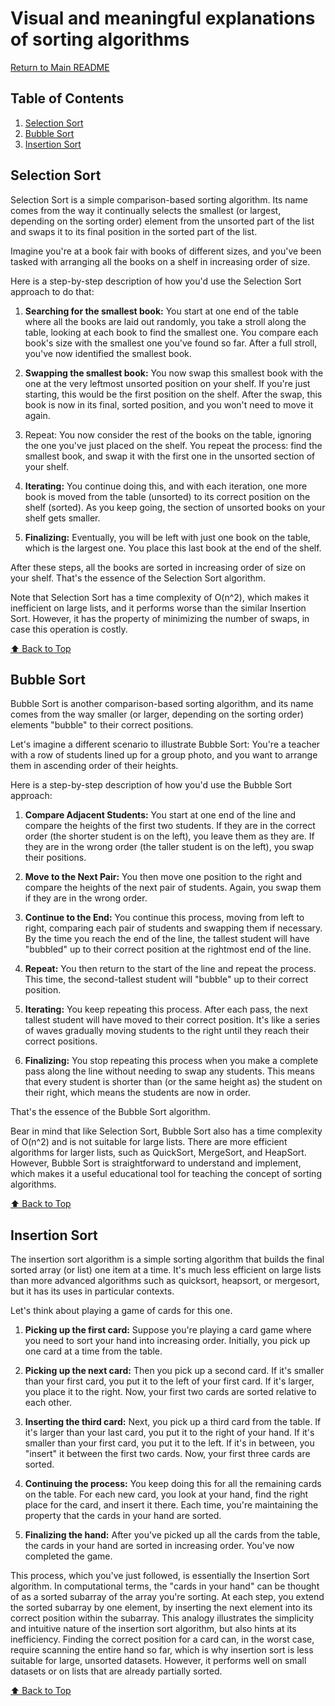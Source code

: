 # Visual and meaningful explanations of sorting algorithms

[Return to Main README](../../../README.md)

## Table of Contents

1. [Selection Sort](#selection-sort)
2. [Bubble Sort](#bubble-sort)
3. [Insertion Sort](#insertion-sort)

## Selection Sort

Selection Sort is a simple comparison-based sorting algorithm. Its name comes from the way it continually selects the smallest (or largest, depending on the sorting order) element from the unsorted part of the list and swaps it to its final position in the sorted part of the list.

Imagine you're at a book fair with books of different sizes, and you've been tasked with arranging all the books on a shelf in increasing order of size.

Here is a step-by-step description of how you'd use the Selection Sort approach to do that:

1. **Searching for the smallest book:** You start at one end of the table where all the books are laid out randomly, you take a stroll along the table, looking at each book to find the smallest one. You compare each book's size with the smallest one you've found so far. After a full stroll, you've now identified the smallest book.

2. **Swapping the smallest book:** You now swap this smallest book with the one at the very leftmost unsorted position on your shelf. If you're just starting, this would be the first position on the shelf. After the swap, this book is now in its final, sorted position, and you won't need to move it again.

3. Repeat: You now consider the rest of the books on the table, ignoring the one you've just placed on the shelf. You repeat the process: find the smallest book, and swap it with the first one in the unsorted section of your shelf.

4. **Iterating:** You continue doing this, and with each iteration, one more book is moved from the table (unsorted) to its correct position on the shelf (sorted). As you keep going, the section of unsorted books on your shelf gets smaller.

5. **Finalizing:** Eventually, you will be left with just one book on the table, which is the largest one. You place this last book at the end of the shelf.

After these steps, all the books are sorted in increasing order of size on your shelf. That's the essence of the Selection Sort algorithm.

Note that Selection Sort has a time complexity of O(n^2), which makes it inefficient on large lists, and it performs worse than the similar Insertion Sort. However, it has the property of minimizing the number of swaps, in case this operation is costly.

[⬆️ Back to Top](#visual-and-meaningful-explanations-of-sorting-algorithms)

## Bubble Sort

Bubble Sort is another comparison-based sorting algorithm, and its name comes from the way smaller (or larger, depending on the sorting order) elements "bubble" to their correct positions.

Let's imagine a different scenario to illustrate Bubble Sort: You're a teacher with a row of students lined up for a group photo, and you want to arrange them in ascending order of their heights.

Here is a step-by-step description of how you'd use the Bubble Sort approach:

1. **Compare Adjacent Students:** You start at one end of the line and compare the heights of the first two students. If they are in the correct order (the shorter student is on the left), you leave them as they are. If they are in the wrong order (the taller student is on the left), you swap their positions.

2. **Move to the Next Pair:** You then move one position to the right and compare the heights of the next pair of students. Again, you swap them if they are in the wrong order.

3. **Continue to the End:** You continue this process, moving from left to right, comparing each pair of students and swapping them if necessary. By the time you reach the end of the line, the tallest student will have "bubbled" up to their correct position at the rightmost end of the line.

4. **Repeat:** You then return to the start of the line and repeat the process. This time, the second-tallest student will "bubble" up to their correct position.

5. **Iterating:** You keep repeating this process. After each pass, the next tallest student will have moved to their correct position. It's like a series of waves gradually moving students to the right until they reach their correct positions.

6. **Finalizing:** You stop repeating this process when you make a complete pass along the line without needing to swap any students. This means that every student is shorter than (or the same height as) the student on their right, which means the students are now in order.

That's the essence of the Bubble Sort algorithm.

Bear in mind that like Selection Sort, Bubble Sort also has a time complexity of O(n^2) and is not suitable for large lists. There are more efficient algorithms for larger lists, such as QuickSort, MergeSort, and HeapSort. However, Bubble Sort is straightforward to understand and implement, which makes it a useful educational tool for teaching the concept of sorting algorithms.

[⬆️ Back to Top](#visual-and-meaningful-explanations-of-sorting-algorithms)

## Insertion Sort

The insertion sort algorithm is a simple sorting algorithm that builds the final sorted array (or list) one item at a time. It's much less efficient on large lists than more advanced algorithms such as quicksort, heapsort, or mergesort, but it has its uses in particular contexts.

Let's think about playing a game of cards for this one.

1. **Picking up the first card:** Suppose you're playing a card game where you need to sort your hand into increasing order. Initially, you pick up one card at a time from the table.

2. **Picking up the next card:** Then you pick up a second card. If it's smaller than your first card, you put it to the left of your first card. If it's larger, you place it to the right. Now, your first two cards are sorted relative to each other.

3. **Inserting the third card:** Next, you pick up a third card from the table. If it's larger than your last card, you put it to the right of your hand. If it's smaller than your first card, you put it to the left. If it's in between, you "insert" it between the first two cards. Now, your first three cards are sorted.

4. **Continuing the process:** You keep doing this for all the remaining cards on the table. For each new card, you look at your hand, find the right place for the card, and insert it there. Each time, you're maintaining the property that the cards in your hand are sorted.

5. **Finalizing the hand:** After you've picked up all the cards from the table, the cards in your hand are sorted in increasing order. You've now completed the game.

This process, which you've just followed, is essentially the Insertion Sort algorithm. In computational terms, the "cards in your hand" can be thought of as a sorted subarray of the array you're sorting. At each step, you extend the sorted subarray by one element, by inserting the next element into its correct position within the subarray. This analogy illustrates the simplicity and intuitive nature of the insertion sort algorithm, but also hints at its inefficiency. Finding the correct position for a card can, in the worst case, require scanning the entire hand so far, which is why insertion sort is less suitable for large, unsorted datasets. However, it performs well on small datasets or on lists that are already partially sorted.

[⬆️ Back to Top](#visual-and-meaningful-explanations-of-sorting-algorithms)